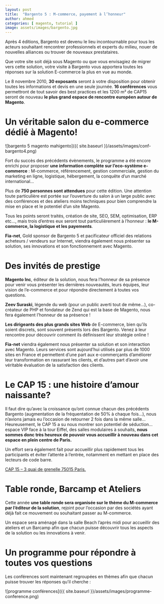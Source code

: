 ```yaml
---
layout: post
title:  "Bargento 5 : M-commerce, payement à l’honneur"
author: ahmed
categories: [ magento, tutorial ]
image: assets/images/bargento.jpg
---
```


Après 4 éditions, Bargento est devenu le lieu incontournable pour tous les acteurs souhaitant rencontrer professionnels et experts du milieu, nouer de nouvelles alliances ou trouver de nouveaux prestataires.

Que votre site soit déjà sous Magento ou que vous envisagiez de migrer vers cette solution, votre visite à Bargento vous apportera toutes les réponses sur la solution E-commerce la plus en vue au monde.

Le 8 novembre 2010, **30 exposants** seront à votre disposition pour obtenir toutes les informations et devis en une seule journée. **16 conférences** vous permettront de tout savoir des best practices et les 1200 m² de CAP15 seront de nouveau **le plus grand espace de rencontre européen autour de Magento**.

# Un véritable salon du e-commerce dédié à Magento!

![bargento 5 magento mahigento]({{ site.baseurl }}/assets/images/conf-bargento4.png)

Fort du succès des précédents évènements, le programme a été encore enrichi pour proposer **une information complète sur l’eco-système e-commerce** : M-commerce, référencement, gestion commerciale, gestion du marketing en ligne, logistique, hébergement, la conquête d’un marché international…

Plus de **750 personnes sont attendues** pour cette édition. Une attention toute particulière est portée sur l’ouverture du salon à un large public avec des conférences et des ateliers moins techniques pour bien comprendre la mise en place et le potentiel d’un site Magento.

Tous les points seront traités, création de site, SEO, SEM, optimisation, ERP etc…, mais trois d’entres eux seront tout particulièrement à l’honneur : **le M-commerce, la logistique et les payements**.

**Fia-net**, Gold sponsor de Bargento 5 et pacificateur officiel des relations acheteurs / vendeurs sur Internet, viendra également nous présenter sa solution, ses innovations et son fonctionnement avec Magento.

# Des invités de prestige

**Magento Inc**, éditeur de la solution, nous fera l’honneur de sa présence pour venir vous présenter les dernières nouveautés, leurs équipes, leur vision de l’e-commerce et pour répondre directement à toutes vos questions.

**Zeev Suraski**, légende du web (pour un public averti tout de même…), co-créateur de PHP et fondateur de Zend qui est la base de Magento, nous fera également l’honneur de sa présence !

**Les dirigeants des plus grands sites Web** de E-commerce, bien qu’ils soient discrets, sont souvent présents lors des Bargento. Venez à leur rencontre pour découvrir comment ils définissent leur stratégie online !

**Fia-net** viendra également nous présenter sa solution et son interaction avec Magento. Leurs services sont aujourd’hui utilisés par plus de 1000 sites en France et permettent d’une part aux e-commerçants d’améliorer leur transformation en rassurant les clients, et d’autres part d’avoir une véritable évaluation de la satisfaction des clients.

# Le CAP 15 : une histoire d’amour naissante?

Il faut dire qu’avec la croissance qu’ont connue chacun des précédents Bargento (augmentation de la fréquentation de 50% à chaque fois…), nous n’avions jamais eu l’occasion de retourner 2 fois dans la même salle… Heureusement, le CAP 15 a su nous montrer son potentiel de séduction… espace VIP face à la tour Eiffel, des salles modulaires à souhaits, **nous sommes donc très heureux de pouvoir vous accueillir à nouveau dans cet espace en plein centre de Paris.**

Un effort sera également fait pour accueillir plus rapidement tous les participants et éviter l’attente à l’entrée, notamment en mettant en place des lecteurs de code barre.

[CAP 15 – 3 quai de grenelle 75015 Paris.](http://www.cap15.com/situation.php?IDRub=21)

# Table ronde, Barcamp et Ateliers

Cette année **une table ronde sera organisée sur le thème du M-commerce par l’éditeur de la solution**, rejoint pour l’occasion par des sociétés ayant déjà fait ce mouvement ou souhaitant passer au M-commerce.

Un espace sera aménagé dans la salle Beach l’après midi pour accueillir des ateliers et un Barcamp afin que chacun puisse découvrir tous les aspects de la solution ou les innovations à venir.

# Un programme pour répondre à toutes vos questions

Les conférences sont maintenant regroupées en thèmes afin que chacun puisse trouver les réponses qu’il cherche :

![programme conférences]({{ site.baseurl }}/assets/images/programme-conference.png)